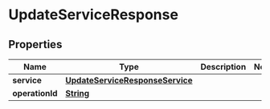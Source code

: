 

# UpdateServiceResponse


## Properties

| Name | Type | Description | Notes |
|------------ | ------------- | ------------- | -------------|
|**service** | [**UpdateServiceResponseService**](UpdateServiceResponseService.md) |  |  |
|**operationId** | [**String**](String.md) |  |  |



